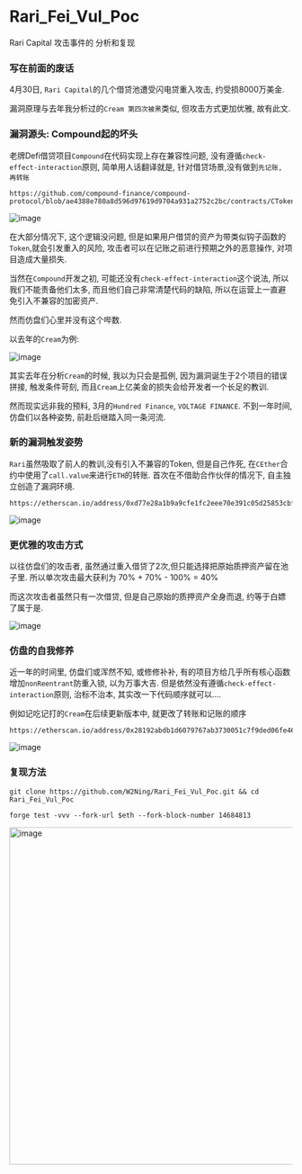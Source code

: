# Rari_Fei_Vul_Poc
Rari Capital 攻击事件的 分析和复现 

### 写在前面的废话

4月30日, `Rari Capital`的几个借贷池遭受闪电贷重入攻击, 约受损8000万美金.

漏洞原理与去年我分析过的`Cream 第四次被黑`类似, 但攻击方式更加优雅, 故有此文.

### 漏洞源头: Compound起的坏头

老牌Defi借贷项目`Compound`在代码实现上存在兼容性问题, 没有遵循`check-effect-interaction`原则, 简单用人话翻译就是, 针对借贷场景,没有做到`先记账, 再转账` 

```
https://github.com/compound-finance/compound-protocol/blob/ae4388e780a8d596d97619d9704a931a2752c2bc/contracts/CToken.sol#L786
```

![image](https://user-images.githubusercontent.com/33406415/168264773-32e9f54d-6e8e-434c-90b9-a7c575814a7d.png)



在大部分情况下, 这个逻辑没问题, 但是如果用户借贷的资产为带类似钩子函数的`Token`,就会引发重入的风险, 攻击者可以在记账之前进行预期之外的恶意操作, 对项目造成大量损失.

当然在`Compound`开发之初, 可能还没有`check-effect-interaction`这个说法, 所以我们不能责备他们太多, 而且他们自己非常清楚代码的缺陷, 所以在运营上一直避免引入不兼容的加密资产.

然而仿盘们心里并没有这个哔数.

以去年的`Cream`为例:

![image](https://user-images.githubusercontent.com/33406415/168264788-edd9600e-7692-4db1-aada-5aafa67c0a66.png)


其实去年在分析`Cream`的时候, 我以为只会是孤例, 因为漏洞诞生于2个项目的错误拼接, 触发条件苛刻, 而且`Cream`上亿美金的损失会给开发者一个长足的教训.

然而现实远非我的预料, 3月的`Hundred Finance`, `VOLTAGE FINANCE`. 
不到一年时间, 仿盘们以各种姿势, 前赴后继踏入同一条河流.


### 新的漏洞触发姿势

`Rari`虽然吸取了前人的教训,没有引入不兼容的Token, 但是自己作死, 在`CEther`合约中使用了`call.value`来进行`ETH`的转账.
首次在不借助合作伙伴的情况下, 自主独立创造了漏洞环境.

```
https://etherscan.io/address/0xd77e28a1b9a9cfe1fc2eee70e391c05d25853cbf#code
```

![image](https://user-images.githubusercontent.com/33406415/168264813-bc11e823-fe35-4de4-b9bd-b453e8ae65a1.png)


### 更优雅的攻击方式

以往仿盘们的攻击者, 虽然通过重入借贷了2次,但只能选择把原始质押资产留在池子里.
所以单次攻击最大获利为 70% + 70% - 100% = 40%


而这次攻击者虽然只有一次借贷, 但是自己原始的质押资产全身而退, 约等于白嫖了属于是.

![image](https://user-images.githubusercontent.com/33406415/168264843-d036f4d6-b8d1-4b47-8ffb-03afad810d01.png)


### 仿盘的自我修养

近一年的时间里, 仿盘们或浑然不知, 或修修补补, 有的项目方给几乎所有核心函数增加`nonReentrant`防重入锁, 以为万事大吉.
但是依然没有遵循`check-effect-interaction`原则, 治标不治本, 其实改一下代码顺序就可以....

例如记吃记打的`Cream`在后续更新版本中, 就更改了转账和记账的顺序

```
https://etherscan.io/address/0x28192abdb1d6079767ab3730051c7f9ded06fe46#code
```

![image](https://user-images.githubusercontent.com/33406415/168264863-e01bfa2d-a96b-4c13-9bdd-741f59802444.png)

### 复现方法

```
git clone https://github.com/W2Ning/Rari_Fei_Vul_Poc.git && cd Rari_Fei_Vul_Poc
```


```
forge test -vvv --fork-url $eth --fork-block-number 14684813
```


<img width="600" alt="image" src="https://user-images.githubusercontent.com/33406415/168168303-d6fadeb3-c983-46f1-bb58-61e31c554eab.png">
